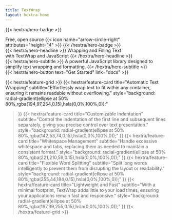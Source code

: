 ```yaml
---
title: TextWrap
layout: hextra-home
---
```


{{< hextra/hero-badge >}}
  <div class="hx-w-2 hx-h-2 hx-rounded-full hx-bg-primary-400"></div>
  <span>Free, open source</span>
  {{< icon name="arrow-circle-right" attributes="height=14" >}}
{{< /hextra/hero-badge >}}

<div class="hx-mt-6 hx-mb-6">
{{< hextra/hero-headline >}}
  Wrapping and Filling Text&nbsp;<br class="sm:hx-block hx-hidden" />with TextWrap and JavaScript
{{< /hextra/hero-headline >}}
</div>

<div class="hx-mb-12">
{{< hextra/hero-subtitle >}}
 A powerful JavaScript library designed to&nbsp;<br class="sm:hx-block hx-hidden" />simplify text wrapping and formatting.
{{< /hextra/hero-subtitle >}}
</div>

<div class="hx-mb-6">
{{< hextra/hero-button text="Get Started" link="docs" >}}
</div>

<div class="hx-mt-6"></div>

{{< hextra/feature-grid >}}
  {{< hextra/feature-card
    title="Automatic Text Wrapping"
    subtitle="Effortlessly wrap text to fit within any container, ensuring it remains readable without overflowing."
    style="background: radial-gradient(ellipse at 50% 80%,rgba(194,97,254,0.15),hsla(0,0%,100%,0));"
  >}}
  {{< hextra/feature-card
    title="Customizable Indentation"
    subtitle="Control the indentation of the first line and subsequent lines separately, giving you precise control over text presentation."
    style="background: radial-gradient(ellipse at 50% 80%,rgba(142,53,74,0.15),hsla(0,0%,100%,0));"
  >}}
  {{< hextra/feature-card
    title="Whitespace Management"
    subtitle="Handle excessive whitespace and tabs, replacing them as needed to maintain a consistent format."
    style="background: radial-gradient(ellipse at 50% 80%,rgba(221,210,59,0.15),hsla(0,0%,100%,0));"
  >}}
  {{< hextra/feature-card
    title="Flexible Word Splitting"
    subtitle="Split long words intelligently to prevent them from disrupting the layout or readability."
    style="background: radial-gradient(ellipse at 50% 80%,rgba(255,44,184,0.15),hsla(0,0%,100%,0));"
  >}}
  {{< hextra/feature-card
    title="Lightweight and Fast"
    subtitle="With a minimal footprint, TextWrap adds little to your load times, ensuring your applications remain fast and responsive."
    style="background: radial-gradient(ellipse at 50% 80%,rgba(197,39,255,0.15),hsla(0,0%,100%,0));"
  >}}
{{< /hextra/feature-grid >}}
